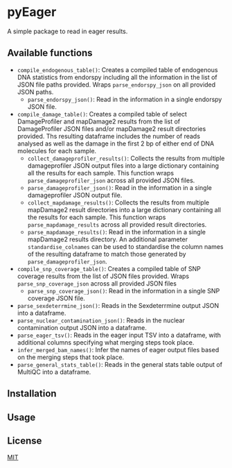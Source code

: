 # pyEager

A simple package to read in eager results.

## Available functions

 - `compile_endogenous_table()`: Creates a compiled table of endogenous DNA statistics from endorspy including all the information in the list of JSON file paths provided. Wraps `parse_endorspy_json` on all provided JSON paths.
    - `parse_endorspy_json()`: Read in the information in a single endorspy JSON file.
 - `compile_damage_table()`: Creates a compiled table of select DamageProfiler and mapDamage2 results from the list of DamageProfiler JSON files and/or mapDamage2 result directories provided. Ths resulting dataframe includes the number of reads analysed as well as the damage in the first 2 bp of either end of DNA molecules for each sample.
    - `collect_damageprofiler_results()`: Collects the results from multiple damageprofiler JSON output files into a large dictionary containing all the results for each sample. This function wraps `parse_damageprofiler_json` across all provided JSON files.
    - `parse_damageprofiler_json()`: Read in the information in a single damageprofiler JSON output file. 
   - `collect_mapdamage_results()`: Collects the results from multiple mapDamage2 result directories into a large dictionary containing all the results for each sample. This function wraps `parse_mapdamage_results` across all provided result directories.
    - `parse_mapdamage_results()`: Read in the information in a single mapDamage2 results directory.
      An additional parameter `standardise_colnames` can be used to standardise the column names of the resulting dataframe to match those generated by `parse_damageprofiler_json`.
 - `compile_snp_coverage_table()`: Creates a compiled table of SNP coverage results from the list of JSON files provided. Wraps `parse_snp_coverage_json` across all provided JSON files
    - `parse_snp_coverage_json()`: Read in the information in a single SNP coverage JSON file.
 - `parse_sexdeterrmine_json()`: Reads in the Sexdeterrmine output JSON into a dataframe.
 - `parse_nuclear_contamination_json()`: Reads in the nuclear contamination output JSON into a dataframe.
 - `parse_eager_tsv()`: Reads in the eager input TSV into a dataframe, with additional columns specifying what merging steps took place.
 - `infer_merged_bam_names()`: Infer the names of eager output files based on the merging steps that took place.
 - `parse_general_stats_table()`: Reads in the general stats table output of MultiQC into a dataframe.

## Installation

<!-- TODO Add installation instructions -->

## Usage

<!-- TODO Add usage examples -->

## License

[MIT](LICENSE.txt)